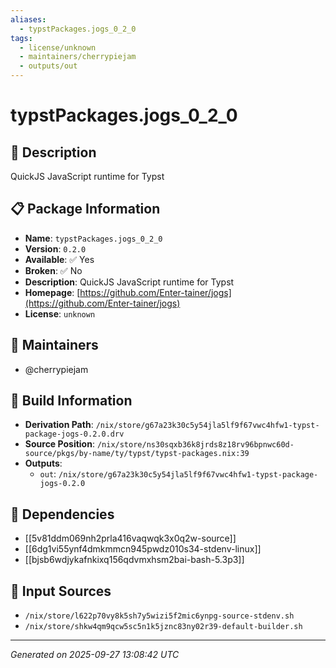```yaml
---
aliases:
  - typstPackages.jogs_0_2_0
tags:
  - license/unknown
  - maintainers/cherrypiejam
  - outputs/out
---
```


# typstPackages.jogs_0_2_0

## 📝 Description

QuickJS JavaScript runtime for Typst

## 📋 Package Information

- **Name**: `typstPackages.jogs_0_2_0`
- **Version**: `0.2.0`
- **Available**: ✅ Yes
- **Broken**: ✅ No
- **Description**: QuickJS JavaScript runtime for Typst
- **Homepage**: [https://github.com/Enter-tainer/jogs](https://github.com/Enter-tainer/jogs)
- **License**: `unknown`
## 👥 Maintainers

- @cherrypiejam


## 🔧 Build Information

- **Derivation Path**: `/nix/store/g67a23k30c5y54jla5lf9f67vwc4hfw1-typst-package-jogs-0.2.0.drv`
- **Source Position**: `/nix/store/ns30sqxb36k8jrds8z18rv96bpnwc60d-source/pkgs/by-name/ty/typst/typst-packages.nix:39`
- **Outputs**:
  - `out`:  `/nix/store/g67a23k30c5y54jla5lf9f67vwc4hfw1-typst-package-jogs-0.2.0`

## 🔗 Dependencies

- [[5v81ddm069nh2prla416vaqwqk3x0q2w-source]]
- [[6dg1vi55ynf4dmkmmcn945pwdz010s34-stdenv-linux]]
- [[bjsb6wdjykafnkixq156qdvmxhsm2bai-bash-5.3p3]]

## 📁 Input Sources

- `/nix/store/l622p70vy8k5sh7y5wizi5f2mic6ynpg-source-stdenv.sh`
- `/nix/store/shkw4qm9qcw5sc5n1k5jznc83ny02r39-default-builder.sh`

---
*Generated on 2025-09-27 13:08:42 UTC*
